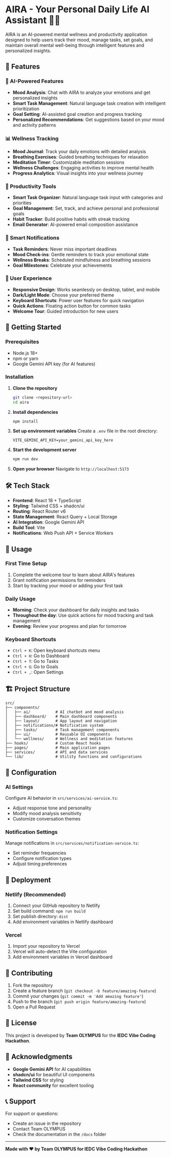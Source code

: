 # AIRA - Your Personal Daily Life AI Assistant 🧠✨

AIRA is an AI-powered mental wellness and productivity application designed to help users track their mood, manage tasks, set goals, and maintain overall mental well-being through intelligent features and personalized insights.

## 🌟 Features

### 🤖 AI-Powered Features

- **Mood Analysis**: Chat with AIRA to analyze your emotions and get personalized insights
- **Smart Task Management**: Natural language task creation with intelligent prioritization
- **Goal Setting**: AI-assisted goal creation and progress tracking
- **Personalized Recommendations**: Get suggestions based on your mood and activity patterns

### 📊 Wellness Tracking

- **Mood Journal**: Track your daily emotions with detailed analysis
- **Breathing Exercises**: Guided breathing techniques for relaxation
- **Meditation Timer**: Customizable meditation sessions
- **Wellness Challenges**: Engaging activities to improve mental health
- **Progress Analytics**: Visual insights into your wellness journey

### 🎯 Productivity Tools

- **Smart Task Organizer**: Natural language task input with categories and priorities
- **Goal Management**: Set, track, and achieve personal and professional goals
- **Habit Tracker**: Build positive habits with streak tracking
- **Email Generator**: AI-powered email composition assistance

### 🔔 Smart Notifications

- **Task Reminders**: Never miss important deadlines
- **Mood Check-ins**: Gentle reminders to track your emotional state
- **Wellness Breaks**: Scheduled mindfulness and breathing sessions
- **Goal Milestones**: Celebrate your achievements

### 🎨 User Experience

- **Responsive Design**: Works seamlessly on desktop, tablet, and mobile
- **Dark/Light Mode**: Choose your preferred theme
- **Keyboard Shortcuts**: Power user features for quick navigation
- **Quick Actions**: Floating action button for common tasks
- **Welcome Tour**: Guided introduction for new users

## 🚀 Getting Started

### Prerequisites

- Node.js 18+
- npm or yarn
- Google Gemini API key (for AI features)

### Installation

1. **Clone the repository**

   ```bash
   git clone <repository-url>
   cd aira
   ```

2. **Install dependencies**

   ```bash
   npm install
   ```

3. **Set up environment variables**
   Create a `.env` file in the root directory:

   ```env
   VITE_GEMINI_API_KEY=your_gemini_api_key_here
   ```

4. **Start the development server**

   ```bash
   npm run dev
   ```

5. **Open your browser**
   Navigate to `http://localhost:5173`

## 🛠️ Tech Stack

- **Frontend**: React 18 + TypeScript
- **Styling**: Tailwind CSS + shadcn/ui
- **Routing**: React Router v6
- **State Management**: React Query + Local Storage
- **AI Integration**: Google Gemini API
- **Build Tool**: Vite
- **Notifications**: Web Push API + Service Workers

## 📱 Usage

### First Time Setup

1. Complete the welcome tour to learn about AIRA's features
2. Grant notification permissions for reminders
3. Start by tracking your mood or adding your first task

### Daily Usage

- **Morning**: Check your dashboard for daily insights and tasks
- **Throughout the day**: Use quick actions for mood tracking and task management
- **Evening**: Review your progress and plan for tomorrow

### Keyboard Shortcuts

- `Ctrl + K`: Open keyboard shortcuts menu
- `Ctrl + H`: Go to Dashboard
- `Ctrl + T`: Go to Tasks
- `Ctrl + G`: Go to Goals
- `Ctrl + ,`: Open Settings

## 🏗️ Project Structure

```
src/
├── components/
│   ├── ai/           # AI chatbot and mood analysis
│   ├── dashboard/    # Main dashboard components
│   ├── layout/       # App layout and navigation
│   ├── notifications/# Notification system
│   ├── tasks/        # Task management components
│   ├── ui/           # Reusable UI components
│   └── wellness/     # Wellness and meditation features
├── hooks/            # Custom React hooks
├── pages/            # Main application pages
├── services/         # API and data services
└── lib/              # Utility functions and configurations
```

## 🔧 Configuration

### AI Settings

Configure AI behavior in `src/services/ai-service.ts`:

- Adjust response tone and personality
- Modify mood analysis sensitivity
- Customize conversation themes

### Notification Settings

Manage notifications in `src/services/notification-service.ts`:

- Set reminder frequencies
- Configure notification types
- Adjust timing preferences

## 🚀 Deployment

### Netlify (Recommended)

1. Connect your GitHub repository to Netlify
2. Set build command: `npm run build`
3. Set publish directory: `dist`
4. Add environment variables in Netlify dashboard

### Vercel

1. Import your repository to Vercel
2. Vercel will auto-detect the Vite configuration
3. Add environment variables in Vercel dashboard

## 🤝 Contributing

1. Fork the repository
2. Create a feature branch (`git checkout -b feature/amazing-feature`)
3. Commit your changes (`git commit -m 'Add amazing feature'`)
4. Push to the branch (`git push origin feature/amazing-feature`)
5. Open a Pull Request

## 📄 License

This project is developed by **Team OLYMPUS** for the **IEDC Vibe Coding Hackathon**.

## 🙏 Acknowledgments

- **Google Gemini API** for AI capabilities
- **shadcn/ui** for beautiful UI components
- **Tailwind CSS** for styling
- **React community** for excellent tooling

## 📞 Support

For support or questions:

- Create an issue in the repository
- Contact Team OLYMPUS
- Check the documentation in the `/docs` folder

---

**Made with ❤️ by Team OLYMPUS for IEDC Vibe Coding Hackathon**
